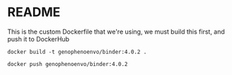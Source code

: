 # README

This is the custom Dockerfile that we're using, we must build this first, and push it to DockerHub

```
docker build -t genophenoenvo/binder:4.0.2 .
```

```
docker push genophenoenvo/binder:4.0.2
```


